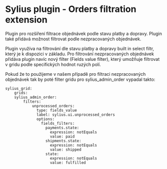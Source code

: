 <h1>Sylius plugin - Orders filtration extension</h1>

<p>
    Plugin pro rozšíření filtrace objednávek podle stavu platby a dopravy. Plugin také přidává možnost filtrovat podle nezpracovaných objednávek.
</p>

<p>
    Plugin využíva na filtrování dle stavu platby a dopravy built in select filtr, který je k dispozici v základu.
    Pro filtrování nezpracovaných objednávek přidáva plugin navíc nový filter (Fields value filter), který umožňuje filtrovat v gridu podle specifických hodnot ruzých polí.
</p>

<p>Pokud že to použijeme v našem případě pro filtraci nezpracovaných objednávek tak by poté filter gridu pro sylius_admin_order vypadal takto:</p>
<code>sylius_grid:
    grids:
    sylius_admin_order:
        filters:
            unprocessed_orders:
              type: fields_value
              label: sylius.ui.unprocessed_orders
              options:
                fields_filters:
                  payments.state:
                    expression: notEquals
                    value: paid
                  shipments.state:
                    expression: notEquals
                    value: shipped
                  state:
                    expression: notEquals
                    value: fulfilled</code>
